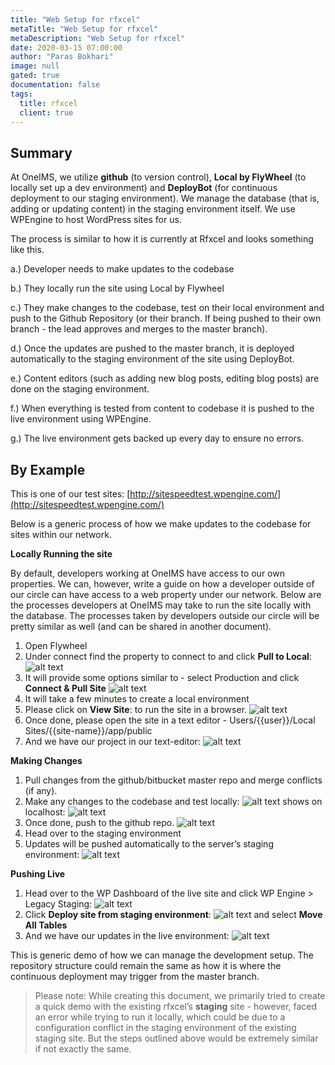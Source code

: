 ```yaml
---
title: "Web Setup for rfxcel"
metaTitle: "Web Setup for rfxcel"
metaDescription: "Web Setup for rfxcel"
date: 2020-03-15 07:00:00
author: "Paras Bokhari"
image: null
gated: true
documentation: false
tags:
  title: rfxcel
  client: true
---
```


## Summary

At OneIMS, we utilize **github** (to version control), **Local by FlyWheel** (to locally set up a dev environment) and **DeployBot** (for continuous deployment to our staging environment). We manage the database (that is, adding or updating content) in the staging environment itself. We use WPEngine to host WordPress sites for us.

The process is similar to how it is currently at Rfxcel and looks something like this.

a.) Developer needs to make updates to the codebase

b.) They locally run the site using Local by Flywheel

c.) They make changes to the codebase, test on their local environment and push to the Github Repository (or their branch. If being pushed to their own branch - the lead approves and merges to the master branch).

d.) Once the updates are pushed to the master branch, it is deployed automatically to the staging environment of the site using DeployBot.

e.) Content editors (such as adding new blog posts, editing blog posts) are done on the staging environment.

f.) When everything is tested from content to codebase it is pushed to the live environment using WPEngine.

g.) The live environment gets backed up every day to ensure no errors.

## By Example

This is one of our test sites: [http://sitespeedtest.wpengine.com/](http://sitespeedtest.wpengine.com/)

Below is a generic process of how we make updates to the codebase for sites within our network.

**Locally Running the site**

By default, developers working at OneIMS have access to our own properties. We can, however, write a guide on how a developer outside of our circle can have access to a web property under our network. Below are the processes developers at OneIMS may take to run the site locally with the database. The processes taken by developers outside our circle will be pretty similar as well (and can be shared in another document).

1. Open Flywheel
2. Under connect find the property to connect to and click **Pull to Local**:
   ![alt text](https://i.imgur.com/ZZe6A84.png "https://i.imgur.com/ZZe6A84.png")
3. It will provide some options similar to - select Production and click **Connect & Pull Site**
   ![alt text](https://i.imgur.com/hmrHcnY.png "https://i.imgur.com/ZZe6A84.png")
4. It will take a few minutes to create a local environment
5. Please click on **View Site**: to run the site in a browser.
   ![alt text](https://i.imgur.com/4p48811.png "https://i.imgur.com/ZZe6A84.png")
6. Once done, please open the site in a text editor - Users/{{user}}/Local Sites/{{site-name}}/app/public
7. And we have our project in our text-editor:
   ![alt text](https://i.imgur.com/wMLg52f.png "https://i.imgur.com/wMLg52f.png")

**Making Changes**

1. Pull changes from the github/bitbucket master repo and merge conflicts (if any).
2. Make any changes to the codebase and test locally:
   ![alt text](https://i.imgur.com/DHWxRuQ.png "https://i.imgur.com/DHWxRuQ.png")
   shows on localhost:
   ![alt text](https://i.imgur.com/5UOfGGj.png "https://i.imgur.com/5UOfGGj.png")
3. Once done, push to the github repo.
   ![alt text](https://i.imgur.com/1FFsDJP.png "https://i.imgur.com/1FFsDJP.png")
4. Head over to the staging environment
5. Updates will be pushed automatically to the server’s staging environment:
   ![alt text](https://i.imgur.com/HEh17x7.png "https://i.imgur.com/HEh17x7.png")

**Pushing Live**

1. Head over to the WP Dashboard of the live site and click WP Engine > Legacy Staging:
   ![alt text](https://i.imgur.com/zOr1UPj.png "https://i.imgur.com/zOr1UPj.png")
2. Click **Deploy site from staging environment**:
   ![alt text](https://i.imgur.com/L0OBOyq.png "https://i.imgur.com/L0OBOyq.png")
   and select **Move All Tables**
3. And we have our updates in the live environment:
   ![alt text](https://i.imgur.com/ysnVcsz.png "https://i.imgur.com/ysnVcsz.png")

This is generic demo of how we can manage the development setup. The repository structure could remain the same as how it is where the continuous deployment may trigger from the master branch.

> Please note: While creating this document, we primarily tried to create a quick demo with the existing rfxcel’s **staging** site - however, faced an error while trying to run it locally, which could be due to a configuration conflict in the staging environment of the existing staging site. But the steps outlined above would be extremely similar if not exactly the same.
